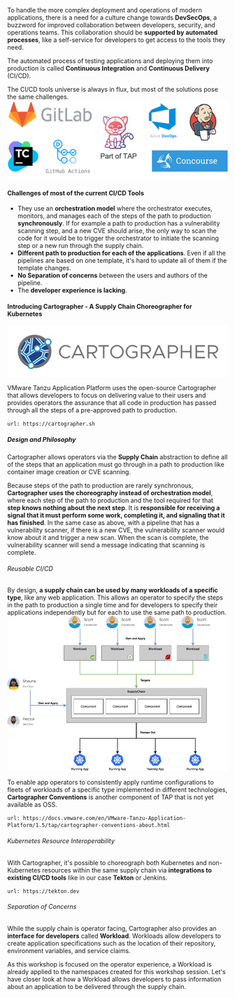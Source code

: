 To handle the more complex deployment and operations of modern applications, there is a need for a culture change towards **DevSecOps**, a buzzword for improved collaboration between developers, security, and operations teams.
This collaboration should be **supported by automated processes**, like a self-service for developers to get access to the tools they need.

The automated process of testing applications and deploying them into production is called **Continuous Integration** and **Continuous Delivery** (CI/CD). 

The CI/CD tools universe is always in flux, but most of the solutions pose the same challenges.  
![Popular CI/CD tools](../images/ci-cd-tools.png)
#### Challenges of most of the current CI/CD Tools
- They use an **orchestration model** where the orchestrator executes, monitors, and manages each of the steps of the path to production **synchronously**. If for example a path to production has a vulnerability scanning step, and a new CVE should arise, the only way to scan the code for it would be to trigger the orchestrator to initiate the scanning step or a new run through the supply chain.
- **Different path to production for each of the applications**. Even if all the pipelines are based on one template, it's hard to update all of them if the template changes.
- **No Separation of concerns** between the users and authors of the pipeline.
- The **developer experience is lacking**.

#### Introducing Cartographer - A Supply Chain Choreographer for Kubernetes
![Cartographer - A Supply Chain Choreographer for Kubernetes](../images/cartographer-logo.svg)

VMware Tanzu Application Platform uses the open-source Cartographer that allows developers to focus on delivering value to their users and provides operators the assurance that all code in production has passed through all the steps of a pre-approved path to production.

```dashboard:open-url
url: https://cartographer.sh
```

##### Design and Philosophy

Cartographer allows operators via the **Supply Chain** abstraction to define all of the steps that an application must go through in a path to production like container image creation or CVE scanning.

Because steps of the path to production are rarely synchronous, **Cartographer uses the choreography instead of orchestration model**, where each step of the path to production and the tool required for that **step knows nothing about the next step**. It is **responsible for receiving a signal that it must perform some work, completing it, and signaling that it has finished**. In the same case as above, with a pipeline that has a vulnerability scanner, if there is a new CVE, the vulnerability scanner would know about it and trigger a new scan. When the scan is complete, the vulnerability scanner will send a message indicating that scanning is complete.

###### Reusable CI/CD
By design, **a supply chain can be used by many workloads of a specific type**, like any web application. This allows an operator to specify the steps in the path to production a single time and for developers to specify their applications independently but for each to use the same path to production.
![Reusable CI/CD](../images/reusable-cicd.png)

To enable app operators to consistently apply runtime configurations to fleets of workloads of a specific type implemented in different technologies, **Cartographer Conventions** is another component of TAP that is not yet available as OSS. 
```dashboard:open-url
url: https://docs.vmware.com/en/VMware-Tanzu-Application-Platform/1.5/tap/cartographer-conventions-about.html
```

###### Kubernetes Resource Interoperability
With Cartographer, it's possible to choreograph both Kubernetes and non-Kubernetes resources within the same supply chain via **integrations to existing CI/CD tools** like in our case **Tekton** or Jenkins.
```dashboard:open-url
url: https://tekton.dev
```

###### Separation of Concerns
While the supply chain is operator facing, Cartographer also provides an **interface for developers** called **Workload**. Workloads allow developers to create application specifications such as the location of their repository, environment variables, and service claims.

As this workshop is focused on the operator experience, a Workload is already applied to the namespaces created for this workshop session. 
Let's have closer look at how a Workload allows developers to pass information about an application to be delivered through the supply chain.
